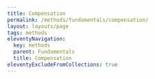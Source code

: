 ```yaml
---
title: Compensation
permalink: /methods/fundamentals/compensation/
layout: layouts/page
tags: methods
eleventyNavigation:
  key: methods
  parent: Fundamentals
  title: Compensation
eleventyExcludeFromCollections: true
---
```



